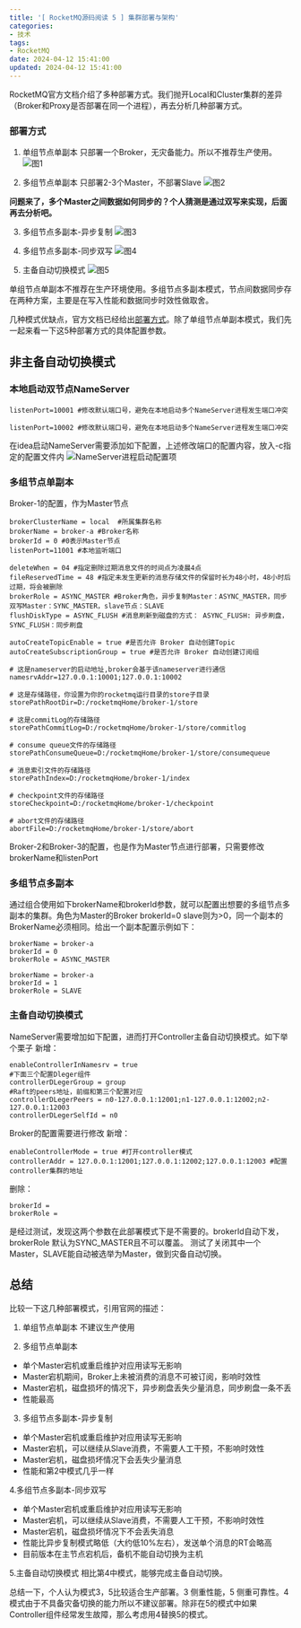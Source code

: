 ```yaml
---
title: '[ RocketMQ源码阅读 5 ] 集群部署与架构'
categories:
- 技术
tags:
- RocketMQ
date: 2024-04-12 15:41:00
updated: 2024-04-12 15:41:00
---
```

RocketMQ官方文档介绍了多种部署方式。我们抛开Local和Cluster集群的差异（Broker和Proxy是否部署在同一个进程），再去分析几种部署方式。
### 部署方式
1. 单组节点单副本
只部署一个Broker，无灾备能力。所以不推荐生产使用。
![图1](1.png)

2. 多组节点单副本
只部署2-3个Master，不部署Slave
![图2](2.png)

**问题来了，多个Master之间数据如何同步的？个人猜测是通过双写来实现，后面再去分析吧。**

3. 多组节点多副本-异步复制
![图3](3.png)

4. 多组节点多副本-同步双写
![图4](4.png)

5. 主备自动切换模式
![图5](5.png)


单组节点单副本不推荐在生产环境使用。多组节点多副本模式，节点间数据同步存在两种方案，主要是在写入性能和数据同步时效性做取舍。

几种模式优缺点，官方文档已经给出[部署方式](https://rocketmq.apache.org/zh/docs/deploymentOperations/01deploy)。除了单组节点单副本模式，我们先一起来看一下这5种部署方式的具体配置参数。

## 非主备自动切换模式

### 本地启动双节点NameServer
```
listenPort=10001 #修改默认端口号，避免在本地启动多个NameServer进程发生端口冲突
```
```
listenPort=10002 #修改默认端口号，避免在本地启动多个NameServer进程发生端口冲突
```
在idea启动NameServer需要添加如下配置，上述修改端口的配置内容，放入-c指定的配置文件内
![NameServer进程启动配置项](6.png)

### 多组节点单副本
Broker-1的配置，作为Master节点
```
brokerClusterName = local  #所属集群名称
brokerName = broker-a #Broker名称
brokerId = 0 #0表示Master节点
listenPort=11001 #本地监听端口

deleteWhen = 04 #指定删除过期消息文件的时间点为凌晨4点
fileReservedTime = 48 #指定未发生更新的消息存储文件的保留时长为48小时，48小时后过期，将会被删除 
brokerRole = ASYNC_MASTER #Broker角色，异步复制Master：ASYNC_MASTER，同步双写Master：SYNC_MASTER，slave节点：SLAVE
flushDiskType = ASYNC_FLUSH #消息刷新到磁盘的方式： ASYNC_FLUSH: 异步刷盘，SYNC_FLUSH：同步刷盘

autoCreateTopicEnable = true #是否允许 Broker 自动创建Topic
autoCreateSubscriptionGroup = true #是否允许 Broker 自动创建订阅组

# 这是nameserver的启动地址,broker会基于该nameserver进行通信
namesrvAddr=127.0.0.1:10001;127.0.0.1:10002

# 这是存储路径，你设置为你的rocketmq运行目录的store子目录
storePathRootDir=D:/rocketmqHome/broker-1/store

# 这是commitLog的存储路径
storePathCommitLog=D:/rocketmqHome/broker-1/store/commitlog

# consume queue文件的存储路径
storePathConsumeQueue=D:/rocketmqHome/broker-1/store/consumequeue

# 消息索引文件的存储路径
storePathIndex=D:/rocketmqHome/broker-1/index

# checkpoint文件的存储路径
storeCheckpoint=D:/rocketmqHome/broker-1/checkpoint

# abort文件的存储路径
abortFile=D:/rocketmqHome/broker-1/store/abort
```

Broker-2和Broker-3的配置，也是作为Master节点进行部署，只需要修改brokerName和listenPort

### 多组节点多副本
通过组合使用如下brokerName和brokerId参数，就可以配置出想要的多组节点多副本的集群。角色为Master的Broker brokerId=0 slave则为>0，同一个副本的BrokerName必须相同。给出一个副本配置示例如下：
```
brokerName = broker-a
brokerId = 0
brokerRole = ASYNC_MASTER
```
```
brokerName = broker-a
brokerId = 1
brokerRole = SLAVE
```
### 主备自动切换模式
NameServer需要增加如下配置，进而打开Controller主备自动切换模式。如下举个栗子
新增：
```
enableControllerInNamesrv = true
#下面三个配置Dleger组件
controllerDLegerGroup = group 
#Raft的peers地址，前缀和第三个配置对应
controllerDLegerPeers = n0-127.0.0.1:12001;n1-127.0.0.1:12002;n2-127.0.0.1:12003 
controllerDLegerSelfId = n0
```
Broker的配置需要进行修改
新增：
```
enableControllerMode = true #打开controller模式
controllerAddr = 127.0.0.1:12001;127.0.0.1:12002;127.0.0.1:12003 #配置controller集群的地址
```
删除：
```
brokerId =
brokerRole =
```
是经过测试，发现这两个参数在此部署模式下是不需要的。brokerId自动下发，brokerRole 默认为SYNC_MASTER且不可以覆盖。
测试了关闭其中一个Master，SLAVE能自动被选举为Master，做到灾备自动切换。

## 总结
比较一下这几种部署模式，引用官网的描述：
1. 单组节点单副本
 不建议生产使用

2. 多组节点单副本
* 单个Master宕机或重启维护对应用读写无影响
* Master宕机期间，Broker上未被消费的消息不可被订阅，影响时效性
* Master宕机，磁盘损坏的情况下，异步刷盘丢失少量消息，同步刷盘一条不丢
* 性能最高 

3. 多组节点多副本-异步复制
* 单个Master宕机或重启维护对应用读写无影响
* Master宕机，可以继续从Slave消费，不需要人工干预，不影响时效性
* Master宕机，磁盘损坏情况下会丢失少量消息
* 性能和第2中模式几乎一样

4.多组节点多副本-同步双写
* 单个Master宕机或重启维护对应用读写无影响
* Master宕机，可以继续从Slave消费，不需要人工干预，不影响时效性
* Master宕机，磁盘损坏情况下不会丢失消息
* 性能比异步复制模式略低（大约低10%左右），发送单个消息的RT会略高
* 目前版本在主节点宕机后，备机不能自动切换为主机

5.主备自动切换模式
相比第4中模式，能够完成主备自动切换。

总结一下，个人认为模式3，5比较适合生产部署。3 侧重性能，5 侧重可靠性。4模式由于不具备灾备切换的能力所以不建议部署。除非在5的模式中如果Controller组件经常发生故障，那么考虑用4替换5的模式。

